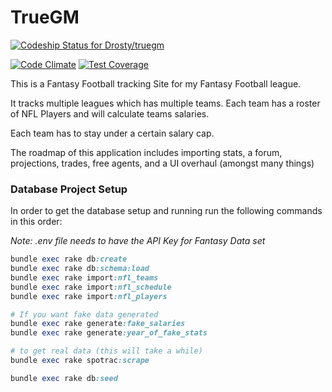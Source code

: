 # TrueGM

[ ![Codeship Status for Drosty/truegm](https://codeship.io/projects/3e8ac760-2c5b-0132-64c8-1a021f7da059/status)](https://codeship.io/projects/38818)

[![Code Climate](https://codeclimate.com/github/Drosty/truegm.png)](https://codeclimate.com/github/Drosty/truegm) [![Test Coverage](https://codeclimate.com/github/Drosty/truegm/badges/coverage.svg)](https://codeclimate.com/github/Drosty/truegm)

This is a Fantasy Football tracking Site for my Fantasy Football league.

It tracks multiple leagues which has multiple teams.  Each team has a roster of NFL Players and will calculate teams salaries.

Each team has to stay under a certain salary cap.

The roadmap of this application includes importing stats, a forum, projections, trades, free agents, and a UI overhaul (amongst many things)

### Database Project Setup
In order to get the database setup and running run the following commands in this order:


*Note: .env file needs to have the API Key for Fantasy Data set*

``` ruby
bundle exec rake db:create
bundle exec rake db:schema:load
bundle exec rake import:nfl_teams
bundle exec rake import:nfl_schedule
bundle exec rake import:nfl_players

# If you want fake data generated
bundle exec rake generate:fake_salaries
bundle exec rake generate:year_of_fake_stats

# to get real data (this will take a while)
bundle exec rake spotrac:scrape

bundle exec rake db:seed
```
